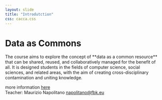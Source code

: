 ```yaml
---
layout: slide 
title: "Introdutction"
css: cacca.css
---
```

# Data as Commons
<p>
The course aims to explore the concept of **data as a common resource** that can be shared, reused, and collaboratively managed for the benefit of all. It is designed students in the fields of computer science, social sciences, and related areas, with the aim of creating cross-disciplinary contamination and uniting knowledge. 

more information [here](https://www.gssi.it/seminars/seminars-and-events-2023/item/22282-data-as-commons)<br/>
Teacher: Maurizio Napolitano <napolitano@fbk.eu>
</p>